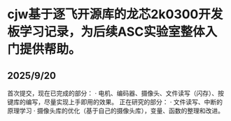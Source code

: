 # cjw基于逐飞开源库的龙芯2k0300开发板学习记录，为后续ASC实验室整体入门提供帮助。
## 2025/9/20
首次提交，现在已完成的部分：
· 电机、编码器、摄像头、文件读写（闪存）、按键库的编写，尽量实现上手即用的效果。
正在研究的部分：
· 文件读写、中断的原理学习
· 摄像头库的优化（基于自己的摄像头库），变量、函数的整理和改进。
